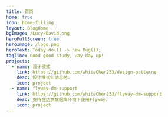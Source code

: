 ```yaml
---
title: 首页
home: true
icon: home-filling
layout: BlogHome
bgImage: /Lucy-David.png
heroFullScreen: true
heroImage: /logo.png
heroText: Today.do(() -> new Bug());
tagline: Good good study, Day day up!
projects:
  - name: 设计模式
    link: https://github.com/whiteChen233/design-patterns
    desc: 设计模式归纳总结.
    icon: project
  - name: flyway-dm-support
    link: https://github.com/whiteChen233/flyway-dm-support
    desc: 支持在达梦数据库环境下使用Flyway.
    icon: project
---
```

